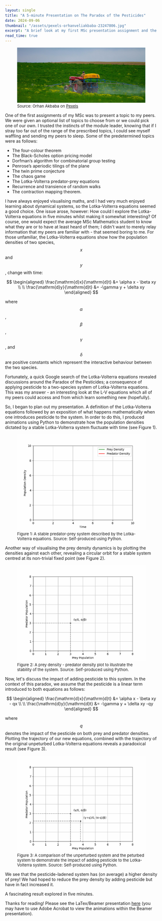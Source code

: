 ```yaml
---
layout: single
title: "A 5-minute Presentation on The Paradox of the Pesticides"
date: 2024-09-06
thumbnail: "/assets/pexels-orhanveliakbaba-23247806.jpg"
excerpt: "A brief look at my first MSc presentation assignment and the pesticide paradox."
read_time: true
---
```


<script src="https://polyfill.io/v3/polyfill.min.js?features=es6"></script>
<script id="MathJax-script" async src="https://cdn.jsdelivr.net/npm/mathjax@3/es5/tex-mml-chtml.js"></script>
<script type="text/javascript" async
  src="https://cdnjs.cloudflare.com/ajax/libs/mathjax/2.7.7/MathJax.js?config=TeX-MML-AM_CHTML">
</script>
<figure>
  <img src="/assets/pexels-orhanveliakbaba-23247806.jpg" alt="A tractor dispensing pesticide on a farm." title="A tractor dispensing pesticide on a farm." style="width=100%;">
  <figcaption style="font-size: small;">Source: Orhan Akbaba on <a href = "https://www.pexels.com/photo/tractor-spraying-pesticide-on-green-field-23247806/">Pexels</a> </figcaption>
</figure>
One of the first assignments of my MSc was to present a topic to my peers. We were given an optional list of topics to choose from or we could pick one of our own. I trusted the instincts of the module leader, knowing that if I stray too far out of the range of the prescribed topics, I could see myself waffling and sending my peers to sleep. Some of the predetermined topics were as follows:

- The four-colour theorem
- The Black-Scholes option pricing model
- Dorfman’s algorithm for combinatorial group testing
- Penrose’s aperiodic tilings of the plane
- The twin prime conjecture
- The chaos game
- The Lotka-Volterra predator-prey equations
- Recurrence and transience of random walks
- The contraction mapping theorem.

I have always enjoyed visualising maths, and I had very much enjoyed learning about dynamical systems, so the Lotka-Volterra equations seemed a good choice. One issue arose, however: How could I explore the Lotka-Volterra equations in five minutes whilst making it somewhat interesting? Of course, one would expect the average MSc Mathematics student to know what they are or to have at least heard of them; I didn't want to merely relay information that my peers are familiar with - that seemed boring to me. For those unfamiliar, the Lotka-Volterra equations show how the population densities of two species, $$x$$ and $$y$$, change with time:

$$
\begin{aligned}
\frac{\mathrm{d}x}{\mathrm{d}t} &= \alpha x -  \beta xy \\ \\
\frac{\mathrm{d}y}{\mathrm{d}t} &= -\gamma y +  \delta xy 
\end{aligned}
$$

where $$\alpha$$, $$\beta$$, $$\gamma$$, and $$\delta$$ are positive constants which represent the interactive behaviour between the two species.

Fortunately, a quick Google search of the Lotka-Volterra equations revealed discussions around the Paradox of the Pesticides; a consequence of applying pesticide to a two-species system of Lotka-Volterra equations. This was my answer - an interesting look at the L-V equations which all of my peers could access and from which learn something new (hopefully). 

So, I began to plan out my presentation. A definition of the Lotka-Volterra equations followed by an exposition of what happens mathematically when one introduces pesticide to the system. In order to do this, I produced animations using Python to demonstrate how the population densities dictated by a stable Lotka-Volterra system fluctuate with time (see Figure 1). 

<figure>
  <img src="/assets/LV_GIF1.gif" alt="A stable predator-prey system described by the Lotka-Volterra equations." title="A stable predator-prey system described by the Lotka-Volterra equations over time.">
  <figcaption style="font-size: small;"> Figure 1: A stable predator-prey system described by the Lotka-Volterra equations. Source: Self-produced using Python. </figcaption>
</figure>

Another way of visualising the prey density dynamics is by plotting the densities against each other, revealing a circular orbit for a stable system centred at its non-trivial fixed point (see Figure 2). 

<figure>
  <img src="/assets/LV_GIF2.gif" alt="A prey density - predator density plot to illustrate the stability of the system." title="A prey density - predator density plot to illustrate the stability of the system.">
  <figcaption style="font-size: small;"> Figure 2: A prey density - predator density plot to illustrate the stability of the system. Source: Self-produced using Python. </figcaption>
</figure>

Now, let's discuss the impact of adding pesticide to this system. In the context of this paradox, we assume that the pesticide is a linear term introduced to both equations as follows:

$$
\begin{aligned}
\frac{\mathrm{d}x}{\mathrm{d}t} &= \alpha x -  \beta xy - qx \\ \\
\frac{\mathrm{d}y}{\mathrm{d}t} &= -\gamma y +  \delta xy -qy 
\end{aligned}
$$

where $$q$$ denotes the impact of the pesticide on both prey and predator densities. Plotting the trajectory of our new equations, combined with the trajectory of the original unpeturbed Lotka-Volterra equations reveals a paradoxical result (see Figure 3).

<figure>
  <img src="/assets/LV_GIF3.gif" alt="A comparison of the unperturbed system and the peturbed system to demonstrate the impact of adding pesticide to the Lotka-Volterra system.">
  <figcaption style="font-size: small;"> Figure 3: A comparison of the unperturbed system and the peturbed system to demonstrate the impact of adding pesticide to the Lotka-Volterra system. Source: Self-produced using Python. </figcaption>
</figure>

We see that the pesticide-ladened system has (on average) a higher density of prey! We had hoped to reduce the prey density by adding pesticide but have in fact increased it.  

A fascinating result explored in five minutes. 

Thanks for reading! Please see the LaTex/Beamer presentation [here](https://github.com/D-CMarshall/MSc_Research_Presentation/tree/main) (you may have to use Adobe Acrobat to view the animations within the Beamer presentation).
